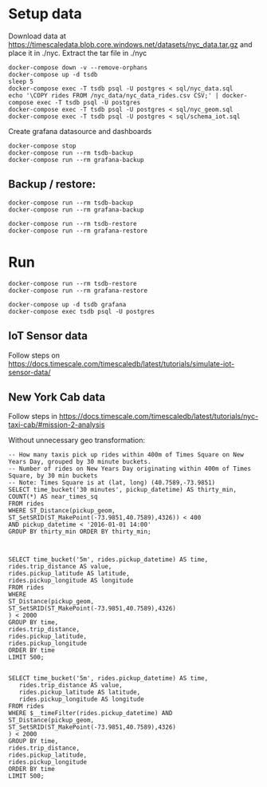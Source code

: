 # Setup data

Download data at https://timescaledata.blob.core.windows.net/datasets/nyc_data.tar.gz and place it in ./nyc.
Extract the tar file in ./nyc

    docker-compose down -v --remove-orphans
    docker-compose up -d tsdb
    sleep 5
    docker-compose exec -T tsdb psql -U postgres < sql/nyc_data.sql
    echo '\COPY rides FROM /nyc_data/nyc_data_rides.csv CSV;' | docker-compose exec -T tsdb psql -U postgres
    docker-compose exec -T tsdb psql -U postgres < sql/nyc_geom.sql
    docker-compose exec -T tsdb psql -U postgres < sql/schema_iot.sql

Create grafana datasource and dashboards

    docker-compose stop
    docker-compose run --rm tsdb-backup
    docker-compose run --rm grafana-backup

## Backup / restore:

    docker-compose run --rm tsdb-backup
    docker-compose run --rm grafana-backup

    docker-compose run --rm tsdb-restore
    docker-compose run --rm grafana-restore

# Run

    docker-compose run --rm tsdb-restore
    docker-compose run --rm grafana-restore

    docker-compose up -d tsdb grafana
    docker-compose exec tsdb psql -U postgres

## IoT Sensor data

Follow steps on https://docs.timescale.com/timescaledb/latest/tutorials/simulate-iot-sensor-data/

## New York Cab data
Follow steps in https://docs.timescale.com/timescaledb/latest/tutorials/nyc-taxi-cab/#mission-2-analysis


Without unnecessary geo transformation:



    -- How many taxis pick up rides within 400m of Times Square on New Years Day, grouped by 30 minute buckets.
    -- Number of rides on New Years Day originating within 400m of Times Square, by 30 min buckets
    -- Note: Times Square is at (lat, long) (40.7589,-73.9851)
    SELECT time_bucket('30 minutes', pickup_datetime) AS thirty_min, COUNT(*) AS near_times_sq
    FROM rides
    WHERE ST_Distance(pickup_geom, ST_SetSRID(ST_MakePoint(-73.9851,40.7589),4326)) < 400
    AND pickup_datetime < '2016-01-01 14:00'
    GROUP BY thirty_min ORDER BY thirty_min;



    SELECT time_bucket('5m', rides.pickup_datetime) AS time,
    rides.trip_distance AS value,
    rides.pickup_latitude AS latitude,
    rides.pickup_longitude AS longitude
    FROM rides
    WHERE 
    ST_Distance(pickup_geom,
    ST_SetSRID(ST_MakePoint(-73.9851,40.7589),4326)
    ) < 2000
    GROUP BY time,
    rides.trip_distance,
    rides.pickup_latitude,
    rides.pickup_longitude
    ORDER BY time
    LIMIT 500;


    SELECT time_bucket('5m', rides.pickup_datetime) AS time,
       rides.trip_distance AS value,
       rides.pickup_latitude AS latitude,
       rides.pickup_longitude AS longitude
    FROM rides
    WHERE $__timeFilter(rides.pickup_datetime) AND
    ST_Distance(pickup_geom,
    ST_SetSRID(ST_MakePoint(-73.9851,40.7589),4326)
    ) < 2000
    GROUP BY time,
    rides.trip_distance,
    rides.pickup_latitude,
    rides.pickup_longitude
    ORDER BY time
    LIMIT 500;




